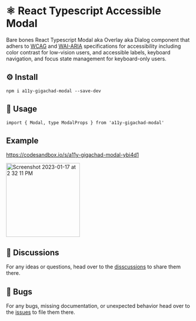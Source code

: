 # ⚛️ React Typescript Accessible Modal

Bare bones React Typescript Modal aka Overlay aka Dialog component that adhers to [WCAG](https://www.w3.org/WAI/standards-guidelines/wcag/) and [WAI-ARIA](https://www.w3.org/WAI/ARIA/apg/) specifications for accessibility including color contrast for low-vision users, and accessible labels, keyboard navigation, and focus state management for keyboard-only users.

## ⚙️ Install

```
npm i a11y-gigachad-modal --save-dev
```

## 📖 Usage

```
import { Modal, type ModalProps } from 'a11y-gigachad-modal'
```

## Example

https://codesandbox.io/s/a11y-gigachad-modal-ybi4d1

[<img width="200" alt="Screenshot 2023-01-17 at 2 32 11 PM" src="https://user-images.githubusercontent.com/57100733/212925953-461c37ca-b5b2-41d5-9912-78cec77a88ec.png">](https://codesandbox.io/s/a11y-gigachad-modal-ybi4d1)


## 💬 Discussions

For any ideas or questions, head over to the [disscussions](https://github.com/a11y-gigachad-org/a11y-gigachad-modal/discussions) to share them there.

## 🐛 Bugs

For any bugs, missing documentation, or unexpected behavior head over to the [issues](https://github.com/a11y-gigachad-org/a11y-gigachad-modal/issues) to file them there.
